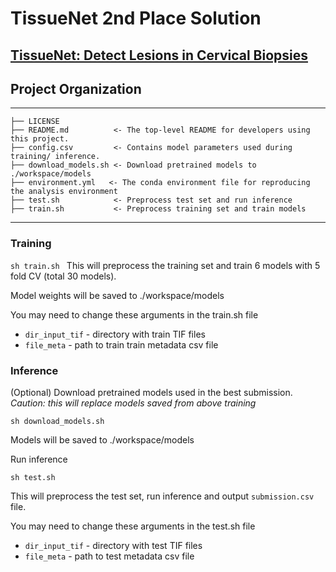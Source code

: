 TissueNet 2nd Place Solution
==============================
## [TissueNet: Detect Lesions in Cervical Biopsies](https://www.drivendata.org/competitions/67/competition-cervical-biopsy)

## Project Organization
------------

    ├── LICENSE
    ├── README.md          <- The top-level README for developers using this project.  
    ├── config.csv         <- Contains model parameters used during training/ inference.
    ├── download_models.sh <- Download pretrained models to ./workspace/models
    ├── environment.yml   <- The conda environment file for reproducing the analysis environment
    ├── test.sh            <- Preprocess test set and run inference
    ├── train.sh           <- Preprocess training set and train models
--------

### Training

```sh train.sh ```
This will preprocess the training set and train 6 models with 5 fold CV (total 30 models).

Model weights will be saved to ./workspace/models

You may need to change these arguments in the train.sh file
* `dir_input_tif` - directory with train TIF files
* `file_meta` - path to train train metadata csv file

### Inference 
(Optional) Download pretrained models used in the best submission. *Caution: this will replace models saved from above training*
``` 
sh download_models.sh
```
Models will be saved to ./workspace/models

Run inference

```sh test.sh ```

This will preprocess the test set, run inference and output `submission.csv` file. 

You may need to change these arguments in the test.sh file
* `dir_input_tif` - directory with test TIF files
* `file_meta` - path to test metadata csv file

